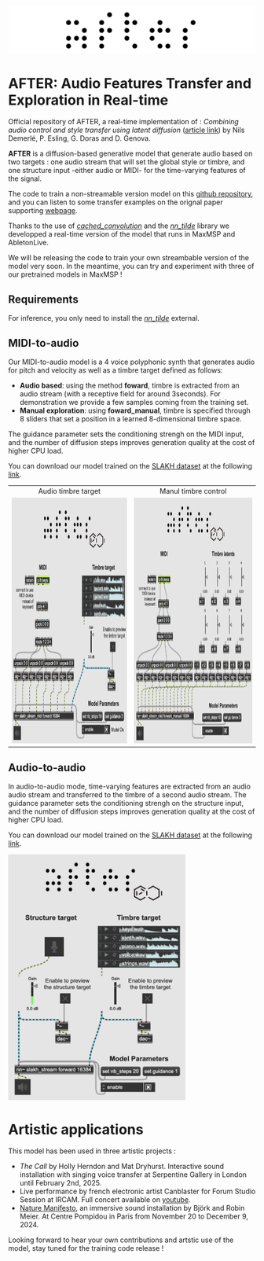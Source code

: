 ![After Logo](/docs/after.jpeg)

# AFTER: Audio Features Transfer and Exploration in Real-time

Official repository of AFTER, a real-time implementation of : _Combining audio control and style transfer using latent diffusion_ ([article link](https://arxiv.org/abs/2408.00196)) by Nils Demerlé, P. Esling, G. Doras and D. Genova.

__AFTER__ is a diffusion-based generative model that generate audio based on two targets : one audio stream that will set the global style or timbre, and one structure input -either audio or MIDI- for the time-varying features of the signal. 

The code to train a non-streamable version model on this [github repository](https://github.com/NilsDem/control-transfer-diffusion/), and you can listen to some transfer examples on the orignal paper supporting [webpage](https://nilsdem.github.io/control-transfer-diffusion/).

Thanks to the use of  [_cached_convolution_](https://github.com/acids-ircam/cached_conv) and the [_nn_tilde_](https://github.com/acids-ircam/nn_tilde) library we developped a real-time version of the model that runs in MaxMSP and AbletonLive.

We will be releasing the code to train your own streambable version of the model very soon. In the meantime, you can try and experiment with three of our pretrained models in MaxMSP ! 

## Requirements

For inference, you only need to install the [_nn_tilde_](https://github.com/acids-ircam/nn_tilde) external.

## MIDI-to-audio 

Our MIDI-to-audio model is a 4 voice polyphonic synth that generates audio for pitch and velocity as well as a timbre target defined as follows: 
- __Audio based__: using the method __foward__, timbre is extracted from an audio stream (with a receptive field for around 3seconds). For demonstration we provide a few samples coming from the training set.
- __Manual exploration__: using __foward_manual__, timbre is specified through 8 sliders that set a position in a learned 8-dimensional timbre space. 

The guidance parameter sets the conditioning strengh on the MIDI input, and the number of diffusion steps improves generation quality at the cost of higher CPU load.

You can download our model trained on the [SLAKH dataset](http://www.slakh.com/) at the following [link](nub).
<table >
  <tr>
    <td style='text-align:center; vertical-align:middle'> Audio timbre target</td>
     <td style='text-align:center; vertical-align:middle'>Manul timbre control</td>
  </tr>
  <tr>
<td valign="top"><img src="docs/midi_to_audio.png"  height="500"/></td>
<td valign="top"><img src="docs/midi_to_audio_manual.png" height="500"/></td> 
 </tr>
 </table>


## Audio-to-audio 

In audio-to-audio mode, time-varying features are extracted from an audio audio stream and transferred to the timbre of a second audio stream. 
The guidance parameter sets the conditioning strengh on the structure input, and the number of diffusion steps improves generation quality at the cost of higher CPU load.

You can download our model trained on the [SLAKH dataset](http://www.slakh.com/) at the following [link](nub).


<img src="docs/audio_to_audio.png"  height="500"/>



# Artistic applications

This model has been used in three artistic projects :
- _The Call_ by Holly Herndon and Mat Dryhurst. Interactive sound installation with singing voice transfer at Serpentine Gallery in London until February 2nd, 2025. 
- Live performance by french electronic artist Canblaster for Forum Studio Session at IRCAM. Full concert available on [youtube](https://www.youtube.com/watch?v=0E9nNyz4pv4).
- [Nature Manifesto](https://www.centrepompidou.fr/fr/programme/agenda/evenement/dkTTgJv), an immersive sound installation by Björk and Robin Meier. At Centre Pompidou in Paris from November 20 to December 9, 2024. 

Looking forward to hear your own contributions and artstic use of the model, stay tuned for the training code release ! 



